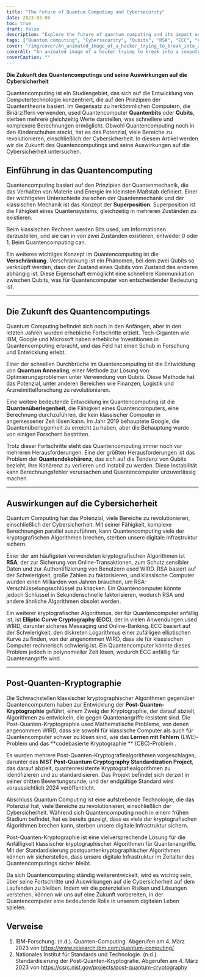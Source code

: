 ```yaml
---
title: "The Future of Quantum Computing and Cybersecurity"
date: 2023-03-08
toc: true
draft: false
description: "Explore the future of quantum computing and its impact on cybersecurity, including post-quantum cryptography and vulnerabilities of classical cryptographic algorithms."
tags: ["Quantum computing", "Cybersecurity", "Qubits", "RSA", "ECC", "Post-quantum cryptography", "Quantum annealing", "Quantum supremacy", "Superposition", "Entanglement", "Cryptographic algorithms", "Digital infrastructure", "Optimization problems", "Tech giants", "Research and development", "Decoherence", "Online transactions", "Secure messaging", "Online banking", "Drug discovery"]
cover: "/img/cover/An_animated_image_of_a_hacker_trying_to_break_into_a_computer.png"
coverAlt: "An animated image of a hacker trying to break into a computer system protected by RSA encryption, but then failing as a quantum computer solves the encryption in seconds in the background."
coverCaption: ""
---
```


 **Die Zukunft des Quantencomputings und seine Auswirkungen auf die Cybersicherheit**  Quantencomputing ist ein Studiengebiet, das sich auf die Entwicklung von Computertechnologie konzentriert, die auf den Prinzipien der Quantentheorie basiert. Im Gegensatz zu herkömmlichen Computern, die Binärziffern verwenden, used Quantencomputer **Quantenbits** oder **Qubits**, sterben mehrere gleichzeitig Werte darstellen, was schnellere und komplexere Berechnungen ermöglicht. Obwohl Quantencomputing noch in den Kinderschuhen steckt, hat es das Potenzial, viele Bereiche zu revolutionieren, einschließlich der Cybersicherheit. In diesem Artikel werden wir die Zukunft des Quantencomputings und seine Auswirkungen auf die Cybersicherheit untersuchen.  ## Einführung in das Quantencomputing  Quantencomputing basiert auf den Prinzipien der Quantenmechanik, die das Verhalten von Materie und Energie im kleinsten Maßstab definiert. Einer der wichtigsten Unterschiede zwischen der Quantenmechanik und der klassischen Mechanik ist das Konzept der **Superposition**. Superposition ist die Fähigkeit eines Quantensystems, gleichzeitig in mehreren Zuständen zu existieren.  Beim klassischen Rechnen werden Bits used, um Informationen darzustellen, und sie can in von zwei Zuständen existieren, entweder 0 oder 1. Beim Quantencomputing can.  Ein weiteres wichtiges Konzept im Quantencomputing ist die **Verschränkung**. Verschränkung ist ein Phänomen, bei dem zwei Qubits so verknüpft werden, dass der Zustand eines Qubits vom Zustand des anderen abhängig ist. Diese Eigenschaft ermöglicht eine schnellere Kommunikation zwischen Qubits, was für Quantencomputer von entscheidender Bedeutung ist.  ______  ## Die Zukunft des Quantencomputings  Quantum Computing befindet sich noch in den Anfängen, aber in den letzten Jahren wurden erhebliche Fortschritte erzielt. Tech-Giganten wie IBM, Google und Microsoft haben erhebliche Investitionen in Quantencomputing erbracht, und das Feld hat einen Schub in Forschung und Entwicklung erlebt.  Einer der schnellen Durchbrüche im Quantencomputing ist die Entwicklung von **Quantum Annealing**, einer Methode zur Lösung von Optimierungsproblemen unter Verwendung von Qubits. Diese Methode hat das Potenzial, unter anderen Bereichen wie Finanzen, Logistik und Arzneimittelforschung zu revolutionieren.  Eine weitere bedeutende Entwicklung im Quantencomputing ist die **Quantenüberlegenheit**, die Fähigkeit eines Quantencomputers, eine Berechnung durchzuführen, die kein klassischer Computer in angemessener Zeit lösen kann. Im Jahr 2019 behauptete Google, die Quantenüberlegenheit zu erreicht zu haben, aber die Behauptung wurde von einigen Forschern bestritten.  Trotz dieser Fortschritte steht das Quantencomputing immer noch vor mehreren Herausforderungen. Eine der größten Herausforderungen ist das Problem der **Quantendekohärenz**, das sich auf die Tendenz von Qubits bezieht, ihre Kohärenz zu verlieren und instabil zu werden. Diese Instabilität kann Berechnungsfehler verursachen und Quantencomputer unzuverlässig machen.  ______  ## Auswirkungen auf die Cybersicherheit  Quantum Computing hat das Potenzial, viele Bereiche zu revolutionieren, einschließlich der Cybersicherheit. Mit seiner Fähigkeit, komplexe Berechnungen parallel auszuführen, kann Quantencomputing viele der kryptografischen Algorithmen brechen, sterben unsere digitale Infrastruktur sichern.  Einer der am häufigsten verwendeten kryptografischen Algorithmen ist **RSA**, der zur Sicherung von Online-Transaktionen, zum Schutz sensibler Daten und zur Authentifizierung von Benutzern used WIRD. RSA basiert auf der Schwierigkeit, große Zahlen zu faktorisieren, und klassische Computer würden einen Milliarden von Jahren brauchen, um RSA-Verschlüsselungsschlüssel zu knacken. Ein Quantencomputer könnte jedoch Schlüssel in Sekundenschnelle faktorisieren, wodurch RSA und andere ähnliche Algorithmen obsolet werden.  Ein weiterer kryptografischer Algorithmus, der für Quantencomputer anfällig ist, ist **Elliptic Curve Cryptography (ECC)**, der in vielen Anwendungen used WIRD, darunter sicheres Messaging und Online-Banking. ECC basiert auf der Schwierigkeit, den diskreten Logarithmus einer zufälligen elliptischen Kurve zu finden, von der angenommen WIRD, dass sie für klassischen Computer rechnerisch schwierig ist. Ein Quantencomputer könnte dieses Problem jedoch in polynomieller Zeit lösen, wodurch ECC anfällig für Quantenangriffe wird.  ______  ## Post-Quanten-Kryptographie  Die Schwachstellen klassischer kryptographischer Algorithmen gegenüber Quantencomputern haben zur Entwicklung der **Post-Quanten-Kryptographie** geführt, einem Zweig der Kryptographie, der darauf abzielt, Algorithmen zu entwickeln, die gegen Quantenangriffe resistent sind. Die Post-Quanten-Kryptographie used Mathematische Probleme, von denen angenommen WIRD, dass sie sowohl für klassische Computer als auch für Quantencomputer schwer zu lösen sind, wie das **Lernen mit Fehlern** (LWE)-Problem und das **codebasierte Kryptographie ** (CBC)-Problem .  Es wurden mehrere Post-Quanten-Kryptografiealgorithmen vorgeschlagen, darunter das **NIST Post-Quantum Cryptography Standardization Project**, das darauf abzielt, quantenresistente Kryptografiealgorithmen zu identifizieren und zu standardisieren. Das Projekt befindet sich derzeit in seiner dritten Bewertungsrunde, und der endgültige Standard wird voraussichtlich 2024 veröffentlicht.  Abschluss Quantum Computing ist eine aufstrebende Technologie, die das Potenzial hat, viele Bereiche zu revolutionieren, einschließlich der Cybersicherheit. Während sich Quantencomputing noch in einem frühen Stadium befindet, hat es bereits gezeigt, dass es viele der kryptografischen Algorithmen brechen kann, sterben unsere digitale Infrastruktur sichern.  Post-Quanten-Kryptographie ist eine vielversprechende Lösung für die Anfälligkeit klassischer kryptographischer Algorithmen für Quantenangriffe. Mit der Standardisierung postquantenkryptographischer Algorithmen können wir sicherstellen, dass unsere digitale Infrastruktur im Zeitalter des Quantencomputings sicher bleibt.  Da sich Quantencomputing ständig weiterentwickelt, wird es wichtig sein, über seine Fortschritte und Auswirkungen auf die Cybersicherheit auf dem Laufenden zu bleiben. Indem wir die potenziellen Risiken und Lösungen verstehen, können wir uns auf eine Zukunft vorbereiten, in der Quantencomputer eine bedeutende Rolle in unserem digitalen Leben spielen.  ## Verweise  1. IBM-Forschung. (n.d.). Quanten-Computing. Abgerufen am 4. März 2023 von https://www.research.ibm.com/quantum-computing/ 2. Nationales Institut für Standards und Technologie. (n.d.). Standardisierung der Post-Quanten-Kryptografie. Abgerufen am 4. März 2023 von https://csrc.nist.gov/projects/post-quantum-cryptography